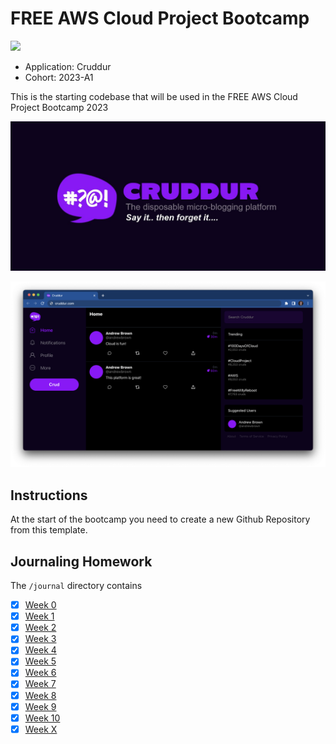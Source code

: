 # FREE AWS Cloud Project Bootcamp
![](https://codebuild.us-east-1.amazonaws.com/badges?uuid=eyJlbmNyeXB0ZWREYXRhIjoiS3oreWpJNW9aaDF0Qm5DRUE4Z0xId09Pd0UxTmFkOXR0R0p0RWp1T3U4djBGTm9VUi9oRmhNTjRVM3ZURFpwVGdCRC8zUHZBZmI2SFE0KzhCcml4QlVzPSIsIml2UGFyYW1ldGVyU3BlYyI6Ii9STVRQcUVBN1RRZWpPQW8iLCJtYXRlcmlhbFNldFNlcmlhbCI6MX0%3D&branch=main)
- Application: Cruddur
- Cohort: 2023-A1

This is the starting codebase that will be used in the FREE AWS Cloud Project Bootcamp 2023

![Cruddur Graphic](_docs/assets/cruddur-banner.jpg)

![Cruddur Screenshot](_docs/assets/cruddur-screenshot.png)

## Instructions

At the start of the bootcamp you need to create a new Github Repository from this template.

## Journaling Homework

The `/journal` directory contains

- [x] [Week 0](journal/week0.md)
- [x] [Week 1](journal/week1.md)
- [x] [Week 2](journal/week2.md)
- [x] [Week 3](journal/week3.md)
- [x] [Week 4](journal/week4.md)
- [x] [Week 5](journal/week5.md)
- [x] [Week 6](journal/week6.md)
- [x] [Week 7](journal/week7.md)
- [x] [Week 8](journal/week8.md)
- [x] [Week 9](journal/week9.md)
- [x] [Week 10](journal/week10.md)
- [x] [Week X](journal/weekX.md)
